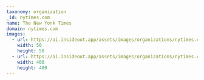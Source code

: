 ```yaml
---
taxonomy: organization
_id: nytimes.com
name: The New York Times
domain: nytimes.com
images:
  - url: https://ai.insideout.app/assets/images/organizations/nytimes.com-50x50.jpg
    width: 50
    height: 50
  - url: https://ai.insideout.app/assets/images/organizations/nytimes.com-400x400.jpg
    width: 400
    height: 400
---
```

